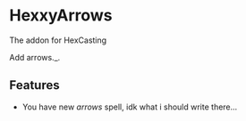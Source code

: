 # HexxyArrows

The addon for HexCasting

Add arrows._.

## Features


- You have new _arrows_ spell, idk what i should write there...



